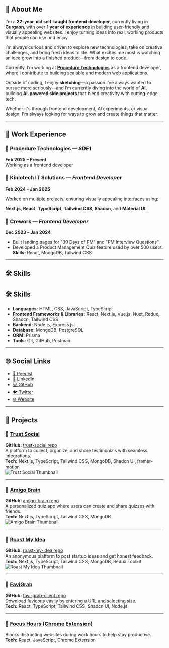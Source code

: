 ## 👋 About Me

I'm a **22-year-old self-taught frontend developer**, currently living in **Gurgaon**, with over **1 year of experience** in building user-friendly and visually appealing websites. I enjoy turning ideas into real, working products that people can use and enjoy.

I’m always curious and driven to explore new technologies, take on creative challenges, and bring fresh ideas to life. What excites me most is watching an idea grow into a finished product—from design to code.

Currently, I’m working at **[Procedure Technologies](#)** as a frontend developer, where I contribute to building scalable and modern web applications.

Outside of coding, I enjoy **sketching**—a passion I’ve always wanted to pursue more seriously—and I’m currently diving into the world of **AI**, building **AI-powered side projects** that blend creativity with cutting-edge tech.

Whether it's through frontend development, AI experiments, or visual design, I'm always looking for ways to grow and create things that matter.

---

## 💼 Work Experience

### 🏢 Procedure Technologies — _SDE1_

**Feb 2025 – Present**  
Working as a frontend developer

### 🏢 Kinlotech IT Solutions — _Frontend Developer_

**Feb 2024 – Jan 2025**

Worked on multiple projects, ensuring visually appealing interfaces using:

**Next.js**, **React**, **TypeScript**, **Tailwind CSS**, **Shadcn**, and **Material UI**.

### 🏢 Crework — _Frontend Developer_

**Dec 2023 – Jan 2024**

- Built landing pages for "30 Days of PM" and "PM Interview Questions".
- Developed a Product Management Quiz feature used by over 500 users.  
  **Skills:** React, MongoDB, Tailwind CSS

---

## 🛠️ Skills

## 🛠️ Skills

- **Languages:** HTML, CSS, JavaScript, TypeScript
- **Frontend Frameworks & Libraries:** React, Next.js, Vue.js, Nuxt, Redux, Shadcn, Tailwind CSS
- **Backend:** Node.js, Express.js
- **Database:** MongoDB, PostgreSQL
- **ORM:** Prisma
- **Tools:** Git, GitHub, Postman

---

## 🌐 Social Links

- [📄 Peerlist](https://peerlist.io/rohitjuyal)
- [💼 LinkedIn](https://www.linkedin.com/in/rohitjuyal2003)
- [💻 GitHub](https://github.com/rohitjuyal21)
- [🐦 Twitter](https://twitter.com/rohitjuyal21)
- [🌐 Website](https://www.rohitjuyal.com/)

---

## 🚀 Projects

### 🔹 [Trust Social](https://trustsocial.vercel.app/)

**GitHub:** [trust-social repo](https://github.com/rohitjuyal21/trust-social)  
A platform to collect, organize, and share testimonials with seamless integrations.  
**Tech:** Next.js, TypeScript, Tailwind CSS, MongoDB, Shadcn UI, framer-motion  
![Trust Social Thumbnail](/projects/trust-social-thumbnail.png)

---

### 🔹 [Amigo Brain](https://amigo-brain.vercel.app/)

**GitHub:** [amigo-brain repo](https://github.com/rohitjuyal21/amigo-brain)  
A personalized quiz app where users can create and share quizzes with friends.  
**Tech:** Next.js, TypeScript, Tailwind CSS, MongoDB  
![Amigo Brain Thumbnail](/projects/amigo-brain-thumbnail.png)

---

### 🔹 [Roast My Idea](https://roast-my-idea.vercel.app/)

**GitHub:** [roast-my-idea repo](https://github.com/rohitjuyal21/roast-my-idea)  
An anonymous platform to post startup ideas and get honest feedback.  
**Tech:** Next.js, TypeScript, Tailwind CSS, MongoDB, Redux Toolkit  
![Roast My Idea Thumbnail](/projects/roast-my-idea-thumbnail.png)

---

### 🔹 [FaviGrab](https://favi-grab.vercel.app/)

**GitHub:** [favi-grab-client repo](https://github.com/rohitjuyal21/favi-grab-client)  
Download favicons easily by entering a URL and selecting size.  
**Tech:** React, TypeScript, Tailwind CSS, Shadcn UI, Node.js

---

### 🔹 [Focus Hours (Chrome Extension)](https://github.com/rohitjuyal21/focus-hours)

Blocks distracting websites during work hours to help stay productive.  
**Tech:** React, JavaScript, Chrome Extension
